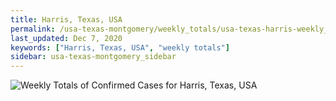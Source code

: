 ```yaml
---
title: Harris, Texas, USA
permalink: /usa-texas-montgomery/weekly_totals/usa-texas-harris-weekly_totals.html
last_updated: Dec 7, 2020
keywords: ["Harris, Texas, USA", "weekly totals"]
sidebar: usa-texas-montgomery_sidebar
---
```


![Weekly Totals of Confirmed Cases for Harris, Texas, USA](/covid_tracker/images/graphs/usa-texas-harris-weekly_totals_graph.png)
